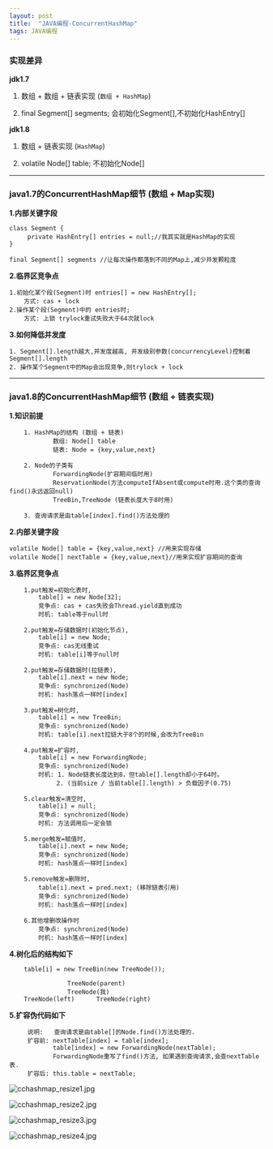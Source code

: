 ```yaml
---
layout: post
title:  "JAVA编程-ConcurrentHashMap"
tags: JAVA编程
---
```


### 实现差异

**jdk1.7** 

1. 数组 + 数组 + 链表实现 (`数组 + HashMap`)

2. final Segment[] segments; 会初始化Segment[],不初始化HashEntry[]


**jdk1.8** 

1. 数组 + 链表实现 (`HashMap`)

2. volatile Node[] table; 不初始化Node[]


 ---
 
### java1.7的ConcurrentHashMap细节 (数组 + Map实现)

**1.内部关键字段**

    class Segment {
         private HashEntry[] entries = null;//我其实就是HashMap的实现
    }
    
    final Segment[] segments //让每次操作都落到不同的Map上,减少并发颗粒度
    
    
**2.临界区竞争点** 

    1.初始化某个段(Segment)时 entries[] = new HashEntry[];  
        方式: cas + lock 
    2.操作某个段(Segment)中的 entries时;   
        方式: 上锁 trylock重试失败大于64次就lock

    
**3.如何降低并发度** 

    1. Segment[].length越大,并发度越高, 并发级别参数(concurrencyLevel)控制着Segment[].length
    2. 操作某个Segment中的Map会出现竞争,则trylock + lock


 ---
 
### java1.8的ConcurrentHashMap细节 (数组 + 链表实现)

**1.知识前提**

        1. HashMap的结构 (数组 + 链表) 
                数组: Node[] table
                链表: Node = {key,value,next}
                
        2. Node的子类有 
                ForwardingNode(扩容期间临时用)
                ReservationNode(方法computeIfAbsent或compute时用.这个类的查询find()永远返回null)
                TreeBin,TreeNode (链表长度大于8时用)

        3. 查询请求是由table[index].find()方法处理的
    
**2.内部关键字段**
 
    volatile Node[] table = {key,value,next} //用来实现存储
    volatile Node[] nextTable = {key,value,next}//用来实现扩容期间的查询


**3.临界区竞争点** 

        1.put触发=初始化表时,     
            table[] = new Node[32]; 
            竞争点: cas + cas失败会Thread.yield直到成功
            时机: table等于null时
            
        2.put触发=存储数据时(初始化节点),
            table[i] = new Node; 
            竞争点: cas无线重试
            时机: table[i]等于null时
            
        2.put触发=存储数据时(拉链表),
            table[i].next = new Node; 
            竞争点: synchronized(Node)
            时机: hash落点一样时[index]
            
        3.put触发=树化时,
            table[i] = new TreeBin; 
            竞争点: synchronized(Node) 
            时机: table[i].next拉链大于8个的时候,会改为TreeBin
            
        4.put触发=扩容时,
            table[i] = new ForwardingNode; 
            竞争点: synchronized(Node)
            时机: 1. Node链表长度达到8，但table[].length却小于64时。
                 2. (当前size / 当前table[].length) > 负载因子(0.75)
                 
        5.clear触发=清空时,
            table[i] = null; 
            竞争点: synchronized(Node)
            时机: 方法调用后一定会锁

        5.merge触发=赋值时,
            table[i].next = new Node; 
            竞争点: synchronized(Node)
            时机: hash落点一样时[index]
            
        5.remove触发=删除时,
            table[i].next = pred.next; (移除链表引用)
            竞争点: synchronized(Node)
            时机: hash落点一样时[index]
                      
        6.其他增删改操作时
            竞争点: synchronized(Node)
            时机: hash落点一样时[index]
            
**4.树化后的结构如下**

        table[i] = new TreeBin(new TreeNode());
        
                    TreeNode(parent)
                    TreeNode(我)
        TreeNode(left)      TreeNode(right)
    
    
    
**5.扩容伪代码如下** 

         说明:   查询请求是由table[]的Node.find()方法处理的.
         扩容前: nextTable[index] = table[index];
                table[index] = new ForwardingNode(nextTable);
                ForwardingNode重写了find()方法, 如果遇到查询请求,会查nextTable表.
         扩容后: this.table = nextTable;
         
         
![cchashmap_resize1.jpg](../../../images/postimg/cchashmap_resize1.jpg)

![cchashmap_resize2.jpg](../../../images/postimg/cchashmap_resize2.jpg)

![cchashmap_resize3.jpg](../../../images/postimg/cchashmap_resize3.jpg)

![cchashmap_resize4.jpg](../../../images/postimg/cchashmap_resize4.jpg)
